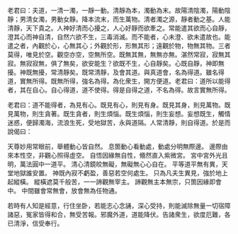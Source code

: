 老君曰：夫道，一清一濁，一靜一動。清靜為本，濁動為末。故陽清陰濁，陽動陰靜；男清女濁，男動女靜。降本流末，而生萬物。清者濁之源，靜者動之基。人能清靜，天下貴之。人神好清而心擾之，人心好靜而欲牽之。常能遣其欲而心自靜，澄其心而神自清，自然六欲不生，三毒消滅。而不能者，心未澄、欲未遣故也。能遣之者，內觀於心，心無其心；外觀於形，形無其形；遠觀於物，物無其物。三者莫得，唯見於空。觀空亦空，空無所空。既無其無，無無亦無。湛然常寂，寂無其寂。無寂寂無，俱了無矣，欲安能生？欲既不生，心自靜矣。心既自靜，神即無擾。神既無擾，常清靜矣。既常清靜，及會其道。與真道會，名為得道。雖名得道，實無所得。既無所得，強名為得。為化衆生，開方便道。老君曰：道所以能得者，其在自心。自心得道，道不使得。得是自得之道，不名為得。故言實無所得。

老君曰：道不能得者，為見有心。既見有心，則見有身。既見其身，則見萬物。既見萬物，則生貪著。既生貪者，則生煩惱。既生煩惱，則生妄想。妄想既生，觸情迷惑，便歸濁海，流浪生死，受地獄苦，永與道隔。人常清靜，則自得道。於是而說偈曰：

天尊妙用常眼前，舉體動心皆自然。
息箇動心看動處，動處分明無際邊。
邊際由來本性空，非觀心照得虛空。
自悟因緣無自性，翛然直入紫微宮。
宮中宮外光且明，萬法圓中一道平。
清心清鏡皎無礙，無礙無心心自在。
平等道平無有異，天堂地獄誰安置。
神既內寂不虧盈，善惡若空何處生。
只為凡夫生異見，強於地上起縱橫。
縱橫遮莫千般苦，一一諦觀無宰主。
諦觀無主本無宗，只箇因緣即會中。
中間雖會常無會，放會無為任物通。

若時有人知是經意，行住坐卧，若能志心念誦，深心受持，則能滅除無量一切宿障諸惡，冤家皆得和合，無受苦報。邪魔外道，道能降伏。告諸衆生，欲度厄難，各已清淨，信受奉行。